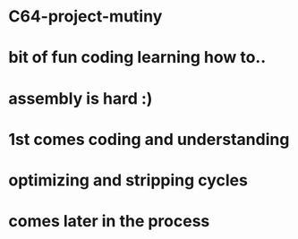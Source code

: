 # C64-project-mutiny
# bit of fun coding learning how to..
# assembly is hard :)
#
# 1st comes coding and understanding
#
# optimizing and stripping cycles
#  comes later in the process 
#  
#  
